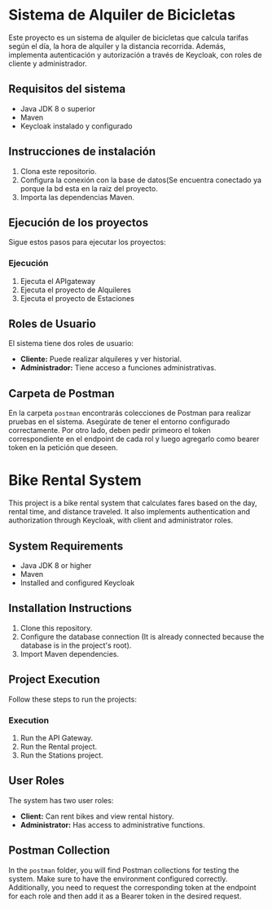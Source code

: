 # Sistema de Alquiler de Bicicletas

Este proyecto es un sistema de alquiler de bicicletas que calcula tarifas según el día, la hora de alquiler y la distancia recorrida. Además, implementa autenticación y autorización a través de Keycloak, con roles de cliente y administrador.

## Requisitos del sistema
- Java JDK 8 o superior
- Maven
- Keycloak instalado y configurado

## Instrucciones de instalación
1. Clona este repositorio.
2. Configura la conexión con la base de datos(Se encuentra conectado ya porque la bd esta en la raiz del proyecto.
3. Importa las dependencias Maven.


## Ejecución de los proyectos
Sigue estos pasos para ejecutar los proyectos:

### Ejecución
1. Ejecuta el APIgateway
2. Ejecuta el proyecto de Alquileres
3. Ejecuta el proyecto de Estaciones


## Roles de Usuario
El sistema tiene dos roles de usuario:
- **Cliente:** Puede realizar alquileres y ver historial.
- **Administrador:** Tiene acceso a funciones administrativas.

## Carpeta de Postman
En la carpeta `postman` encontrarás colecciones de Postman para realizar pruebas en el sistema. Asegúrate de tener el entorno configurado correctamente.
Por otro lado, deben pedir primeoro el token correspondiente en el endpoint de cada rol y luego agregarlo como bearer token en la petición que deseen.


# Bike Rental System

This project is a bike rental system that calculates fares based on the day, rental time, and distance traveled. It also implements authentication and authorization through Keycloak, with client and administrator roles.

## System Requirements
- Java JDK 8 or higher
- Maven
- Installed and configured Keycloak

## Installation Instructions
1. Clone this repository.
2. Configure the database connection (It is already connected because the database is in the project's root).
3. Import Maven dependencies.

## Project Execution
Follow these steps to run the projects:

### Execution
1. Run the API Gateway.
2. Run the Rental project.
3. Run the Stations project.

## User Roles
The system has two user roles:
- **Client:** Can rent bikes and view rental history.
- **Administrator:** Has access to administrative functions.

## Postman Collection
In the `postman` folder, you will find Postman collections for testing the system. Make sure to have the environment configured correctly.
Additionally, you need to request the corresponding token at the endpoint for each role and then add it as a Bearer token in the desired request.

